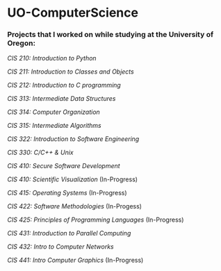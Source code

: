 # UO-ComputerScience
### Projects that I worked on while studying at the University of Oregon:

*CIS 210: Introduction to Python*

*CIS 211: Introduction to Classes and Objects*

*CIS 212: Introduction to C programming*

*CIS 313: Intermediate Data Structures*
 
*CIS 314: Computer Organization*

*CIS 315: Intermediate Algorithms*

*CIS 322: Introduction to Software Engineering*

*CIS 330: C/C++ & Unix*

*CIS 410: Secure Software Development*

*CIS 410: Scientific Visualization* (In-Progress)

*CIS 415: Operating Systems* (In-Progress)
 
*CIS 422: Software Methodologies* (In-Progess)
 
*CIS 425: Principles of Programming Languages* (In-Progress)
  
*CIS 431: Introduction to Parallel Computing*
 
*CIS 432: Intro to Computer Networks*
 
*CIS 441: Intro Computer Graphics* (In-Progress)
